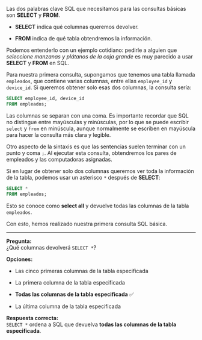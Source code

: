 
Las dos palabras clave SQL que necesitamos para las consultas básicas son **SELECT** y **FROM**.

- **SELECT** indica qué columnas queremos devolver.
    
- **FROM** indica de qué tabla obtendremos la información.
    

Podemos entenderlo con un ejemplo cotidiano: pedirle a alguien que _seleccione manzanas y plátanos de la caja grande_ es muy parecido a usar **SELECT** y **FROM** en SQL.

Para nuestra primera consulta, supongamos que tenemos una tabla llamada `empleados`, que contiene varias columnas, entre ellas `employee_id` y `device_id`. Si queremos obtener solo esas dos columnas, la consulta sería:

```sql
SELECT employee_id, device_id
FROM empleados;
```

Las columnas se separan con una coma. Es importante recordar que SQL no distingue entre mayúsculas y minúsculas, por lo que se puede escribir `select` y `from` en minúscula, aunque normalmente se escriben en mayúscula para hacer la consulta más clara y legible.

Otro aspecto de la sintaxis es que las sentencias suelen terminar con un punto y coma `;`. Al ejecutar esta consulta, obtendremos los pares de empleados y las computadoras asignadas.

Si en lugar de obtener solo dos columnas queremos ver toda la información de la tabla, podemos usar un asterisco `*` después de **SELECT**:

```sql
SELECT *
FROM empleados;
```

Esto se conoce como **select all** y devuelve todas las columnas de la tabla `empleados`.

Con esto, hemos realizado nuestra primera consulta SQL básica.

---

**Pregunta:**  
¿Qué columnas devolverá `SELECT *`?

**Opciones:**

- Las cinco primeras columnas de la tabla especificada
    
- La primera columna de la tabla especificada
    
- **Todas las columnas de la tabla especificada** ✅
    
- La última columna de la tabla especificada
    

**Respuesta correcta:**  
`SELECT *` ordena a SQL que devuelva **todas las columnas de la tabla especificada**.